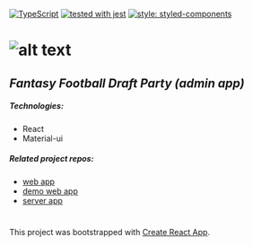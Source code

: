 [![TypeScript](https://badges.frapsoft.com/typescript/code/typescript.svg?v=101)](https://github.com/ellerbrock/typescript-badges/)
[![tested with jest](https://img.shields.io/badge/tested_with-jest-99424f.svg)](https://github.com/facebook/jest)
[![style: styled-components](https://img.shields.io/badge/style-%F0%9F%92%85%20styled--components-orange.svg?colorB=daa357&colorA=db748e)](https://github.com/styled-components/styled-components)

# ![alt text](https://thebigboardassets.s3.us-east-2.amazonaws.com/BBlogo_green.png 'The Big Board')

## _Fantasy Football Draft Party (admin app)_

##### _Technologies:_

- React
- Material-ui

##### _Related project repos:_

- [web app](https://github.com/JohnDHamm/the-big-board-app)
- [demo web app](https://github.com/JohnDHamm/the-big-board-demo)
- [server app](https://github.com/JohnDHamm/the-big-board-server)

#

This project was bootstrapped with [Create React App](https://github.com/facebook/create-react-app).
